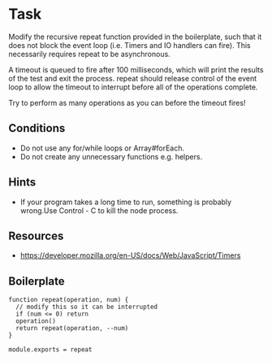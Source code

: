 # Task

Modify the recursive repeat function provided in the boilerplate, such that it does not block the event loop (i.e. Timers and IO handlers can fire).  This necessarily requires repeat to be asynchronous.

A timeout is queued to fire after 100 milliseconds, which will print the results of the test and exit the process. repeat should release control of the event loop to allow the timeout to interrupt before all of the operations complete.

Try to perform as many operations as you can before the timeout fires!

## Conditions

  * Do not use any for/while loops or Array#forEach.
  * Do not create any unnecessary functions e.g. helpers.

## Hints

  * If your program takes a long time to run, something is probably wrong.Use Control - C to kill the node process.

## Resources

  * https://developer.mozilla.org/en-US/docs/Web/JavaScript/Timers

## Boilerplate

    function repeat(operation, num) {
      // modify this so it can be interrupted
      if (num <= 0) return
      operation()
      return repeat(operation, --num)
    }
    
    module.exports = repeat 